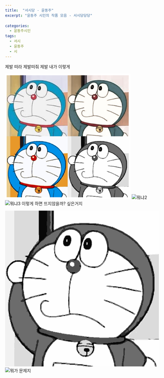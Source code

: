 ```yaml
---
title:  "서시당 - 윤동주"
excerpt: "윤동주 시인의 작품 모음 - 서시당당당"

categories:
  - 윤동주시인
tags:
  - 서시
  - 윤동주
  - 시
---
```

제발 떠라
제발떠줘 제발 내가 이렇게 



![뭐1](2021-01-19/1.png)
![뭐냐2]('2021-01-19/2.jpg')
![뭐냐3](/3.jpg)
이렇게 하면 뜨지않을까? 싶은거지 

![제발해줘 내가미안해](_posts/2021-01/3.jpg)
![뭐가 문제지](https://github.com/kmkimlane/kmkimlane.github.io/blob/master/_posts/2021-01/3.jpg)
